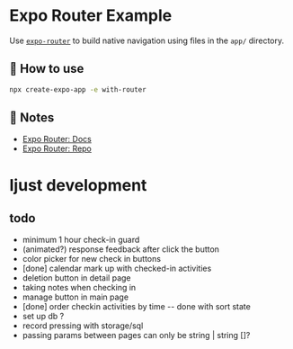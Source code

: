 # Expo Router Example

Use [`expo-router`](https://expo.github.io/router) to build native navigation using files in the `app/` directory.

## 🚀 How to use

```sh
npx create-expo-app -e with-router
```

## 📝 Notes

- [Expo Router: Docs](https://expo.github.io/router)
- [Expo Router: Repo](https://github.com/expo/router)

# Ijust development

## todo
- minimum 1 hour check-in guard
- (animated?) response feedback after click the button
- color picker for new check in buttons
- [done] calendar mark up with checked-in activities
- deletion button in detail page
- taking notes when checking in
- manage button in main page
- [done] order checkin activities by time -- done with sort state
- set up db ?
- record pressing with storage/sql
- passing params between pages can only be string | string []?